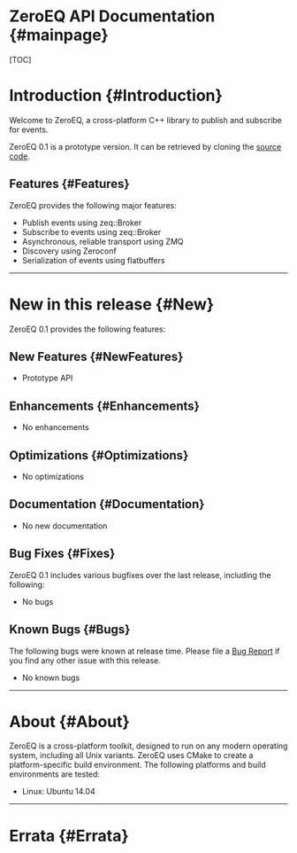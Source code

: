 ZeroEQ API Documentation {#mainpage}
============

[TOC]

# Introduction {#Introduction}

Welcome to ZeroEQ, a cross-platform C++ library to publish and subscribe for
events.

ZeroEQ 0.1 is a prototype version. It can be retrieved by cloning the
[source code](https://github.com/HBPVIS/VisEDA).

## Features {#Features}

ZeroEQ provides the following major features:

* Publish events using zeq::Broker
* Subscribe to events using zeq::Broker
* Asynchronous, reliable transport using ZMQ
* Discovery using Zeroconf
* Serialization of events using flatbuffers

- - -

# New in this release {#New}

ZeroEQ 0.1 provides the following features:

## New Features {#NewFeatures}

* Prototype API

## Enhancements {#Enhancements}

* No enhancements

## Optimizations {#Optimizations}

* No optimizations

## Documentation {#Documentation}

* No new documentation

## Bug Fixes {#Fixes}

ZeroEQ 0.1 includes various bugfixes over the last release, including the
following:

* No bugs

## Known Bugs {#Bugs}

The following bugs were known at release time. Please file a
[Bug Report](https://github.com/HBPVis/VisEDA/issues) if you find any
other issue with this release.

* No known bugs

- - -

# About {#About}

ZeroEQ is a cross-platform toolkit, designed to run on any modern operating
system, including all Unix variants. ZeroEQ uses CMake to create a
platform-specific build environment. The following platforms and build
environments are tested:

* Linux: Ubuntu 14.04

- - -

# Errata {#Errata}
